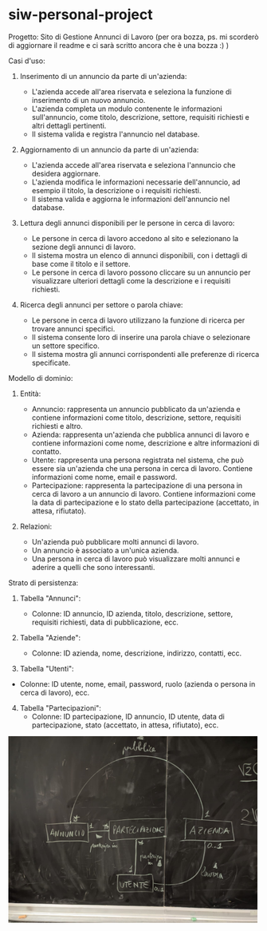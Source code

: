 # siw-personal-project

Progetto: Sito di Gestione Annunci di Lavoro (per ora bozza, ps. mi scorderò di aggiornare il readme e ci sarà scritto ancora che è una bozza :)  )

Casi d'uso:

1. Inserimento di un annuncio da parte di un'azienda:
   - L'azienda accede all'area riservata e seleziona la funzione di inserimento di un nuovo annuncio.
   - L'azienda completa un modulo contenente le informazioni sull'annuncio, come titolo, descrizione, settore, requisiti richiesti e altri dettagli pertinenti.
   - Il sistema valida e registra l'annuncio nel database.

2. Aggiornamento di un annuncio da parte di un'azienda:
   - L'azienda accede all'area riservata e seleziona l'annuncio che desidera aggiornare.
   - L'azienda modifica le informazioni necessarie dell'annuncio, ad esempio il titolo, la descrizione o i requisiti richiesti.
   - Il sistema valida e aggiorna le informazioni dell'annuncio nel database.

3. Lettura degli annunci disponibili per le persone in cerca di lavoro:
   - Le persone in cerca di lavoro accedono al sito e selezionano la sezione degli annunci di lavoro.
   - Il sistema mostra un elenco di annunci disponibili, con i dettagli di base come il titolo e il settore.
   - Le persone in cerca di lavoro possono cliccare su un annuncio per visualizzare ulteriori dettagli come la descrizione e i requisiti richiesti.

4. Ricerca degli annunci per settore o parola chiave:
   - Le persone in cerca di lavoro utilizzano la funzione di ricerca per trovare annunci specifici.
   - Il sistema consente loro di inserire una parola chiave o selezionare un settore specifico.
   - Il sistema mostra gli annunci corrispondenti alle preferenze di ricerca specificate.

Modello di dominio:

1. Entità:
   - Annuncio: rappresenta un annuncio pubblicato da un'azienda e contiene informazioni come titolo, descrizione, settore, requisiti richiesti e altro.
   - Azienda: rappresenta un'azienda che pubblica annunci di lavoro e contiene informazioni come nome, descrizione e altre informazioni di contatto.
   - Utente: rappresenta una persona registrata nel sistema, che può essere sia un'azienda che una persona in cerca di lavoro. Contiene informazioni come nome, email e password.
   - Partecipazione: rappresenta la partecipazione di una persona in cerca di lavoro a un annuncio di lavoro. Contiene informazioni come
     la data di partecipazione e lo stato della partecipazione (accettato, in attesa, rifiutato).

2. Relazioni:
   - Un'azienda può pubblicare molti annunci di lavoro.
   - Un annuncio è associato a un'unica azienda.
   - Una persona in cerca di lavoro può visualizzare molti annunci e aderire a quelli che sono interessanti.

Strato di persistenza:

1. Tabella "Annunci":
   - Colonne: ID annuncio, ID azienda, titolo, descrizione, settore, requisiti richiesti, data di pubblicazione, ecc.

2. Tabella "Aziende":
   - Colonne: ID azienda, nome, descrizione, indirizzo, contatti, ecc.

3. Tabella "Utenti":
  - Colonne: ID utente, nome, email, password, ruolo (azienda o persona in cerca di lavoro), ecc.

4. Tabella "Partecipazioni":
   - Colonne: ID partecipazione, ID annuncio, ID utente, data di partecipazione, stato (accettato, in attesa, rifiutato), ecc.
  
<img src="./domainModelImage/modello_dominio.jpeg" alt="Project Domain Model" width="500">
